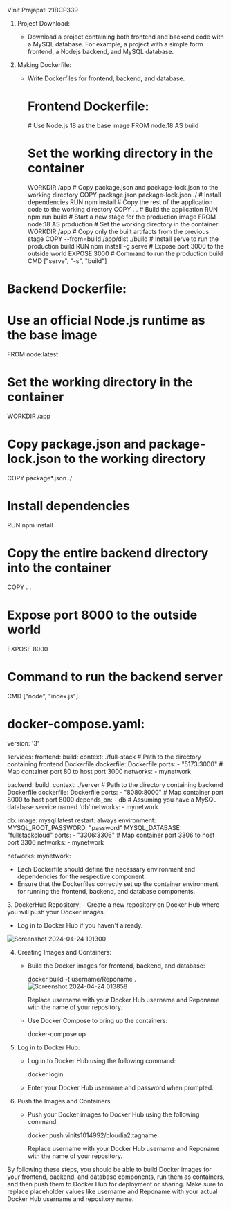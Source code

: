Vinit Prajapati
21BCP339

1. Project Download:
   - Download a project containing both frontend and backend code with a MySQL database. For example, a project with a simple form frontend, a Nodejs backend, and MySQL database.

2. Making Dockerfile: 
   - Write Dockerfiles for frontend, backend, and database.

     <h1>Frontend Dockerfile:</h1>
     <p>
        # Use Node.js 18 as the base image
         FROM node:18 AS build
         
     # Set the working directory in the container
       WORKDIR /app
         # Copy package.json and package-lock.json to the working directory
         COPY package.json package-lock.json ./
         # Install dependencies
         RUN npm install
         # Copy the rest of the application code to the working directory
         COPY . .
         # Build the application
         RUN npm run build
         # Start a new stage for the production image
         FROM node:18 AS production
         # Set the working directory in the container
         WORKDIR /app
         # Copy only the built artifacts from the previous stage
         COPY --from=build /app/dist ./build
         # Install serve to run the production build
         RUN npm install -g serve
         # Expose port 3000 to the outside world
         EXPOSE 3000
         # Command to run the production build
         CMD ["serve", "-s", "build"]
     </p>


<h1>Backend Dockerfile:</h1>

<p>
   
# Use an official Node.js runtime as the base image
FROM node:latest

# Set the working directory in the container
WORKDIR /app

# Copy package.json and package-lock.json to the working directory
COPY package*.json ./

# Install dependencies
RUN npm install

# Copy the entire backend directory into the container
COPY . .

# Expose port 8000 to the outside world
EXPOSE 8000

# Command to run the backend server
CMD ["node", "index.js"]
</p>

<h1>docker-compose.yaml:</h1>

<p>
   
version: '3'

services:
  frontend:
    build:
      context: ./full-stack  # Path to the directory containing frontend Dockerfile
      dockerfile: Dockerfile
    ports:
      - "5173:3000"  # Map container port 80 to host port 3000
    networks:
      - mynetwork

  backend:
    build:
      context: ./server  # Path to the directory containing backend Dockerfile
      dockerfile: Dockerfile
    ports:
      - "8080:8000"  # Map container port 8000 to host port 8000
    depends_on:
      - db  # Assuming you have a MySQL database service named 'db'
    networks:
      - mynetwork

  db:
    image: mysql:latest
    restart: always
    environment:
      MYSQL_ROOT_PASSWORD: "password"
      MYSQL_DATABASE: "fullstackcloud"
    ports:
      - "3306:3306"  # Map container port 3306 to host port 3306
    networks:
      - mynetwork

networks:
  mynetwork:


   - Each Dockerfile should define the necessary environment and dependencies for the respective component.
   - Ensure that the Dockerfiles correctly set up the container environment for running the frontend, backend, and database components.

</p>
3. DockerHub Repository:
   - Create a new repository on Docker Hub where you will push your Docker images.
   
   - Log in to Docker Hub if you haven't already.

   ![Screenshot 2024-04-24 101300](https://github.com/Vinit1014/Vinit1014.github.io/assets/100791366/ce2aaf5a-6e03-416f-b372-12498b9ddcc4)

4. Creating Images and Containers:
   - Build the Docker images for frontend, backend, and database:
     
     docker build -t username/Reponame .
     ![Screenshot 2024-04-24 013858](https://github.com/Vinit1014/Vinit1014.github.io/assets/100791366/c1e10a54-b85f-4960-92ce-668c39986282)

     Replace username with your Docker Hub username and Reponame with the name of your repository.
   - Use Docker Compose to bring up the containers:
     
     docker-compose up
    

5. Log in to Docker Hub:
   - Log in to Docker Hub using the following command:
     
     docker login
    
   - Enter your Docker Hub username and password when prompted.

6. Push the Images and Containers:
   - Push your Docker images to Docker Hub using the following command:
   
     docker push vinits1014992/cloudia2:tagname
    
     Replace username with your Docker Hub username and Reponame with the name of your repository.

By following these steps, you should be able to build Docker images for your frontend, backend, and database components, run them as containers, and then push them to Docker Hub for deployment or sharing. Make sure to replace placeholder values like username and Reponame with your actual Docker Hub username and repository name.
